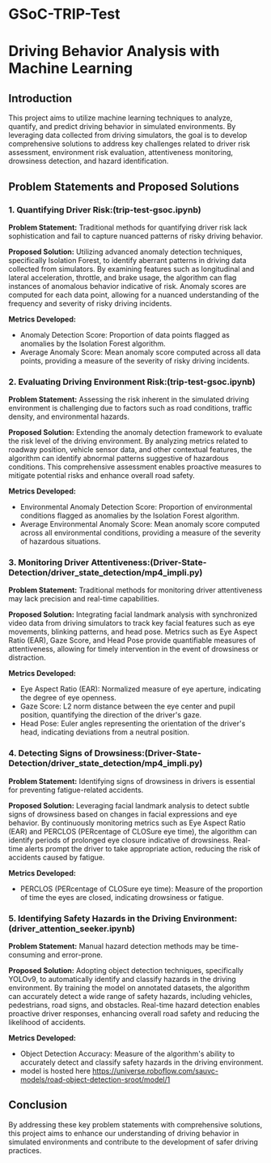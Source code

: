 # GSoC-TRIP-Test

# Driving Behavior Analysis with Machine Learning

## Introduction

This project aims to utilize machine learning techniques to analyze, quantify, and predict driving behavior in simulated environments. By leveraging data collected from driving simulators, the goal is to develop comprehensive solutions to address key challenges related to driver risk assessment, environment risk evaluation, attentiveness monitoring, drowsiness detection, and hazard identification.

## Problem Statements and Proposed Solutions

### 1. Quantifying Driver Risk:(trip-test-gsoc.ipynb)

**Problem Statement:** Traditional methods for quantifying driver risk lack sophistication and fail to capture nuanced patterns of risky driving behavior.

**Proposed Solution:** Utilizing advanced anomaly detection techniques, specifically Isolation Forest, to identify aberrant patterns in driving data collected from simulators. By examining features such as longitudinal and lateral acceleration, throttle, and brake usage, the algorithm can flag instances of anomalous behavior indicative of risk. Anomaly scores are computed for each data point, allowing for a nuanced understanding of the frequency and severity of risky driving incidents.

**Metrics Developed:**
- Anomaly Detection Score: Proportion of data points flagged as anomalies by the Isolation Forest algorithm.
- Average Anomaly Score: Mean anomaly score computed across all data points, providing a measure of the severity of risky driving incidents.

### 2. Evaluating Driving Environment Risk:(trip-test-gsoc.ipynb)

**Problem Statement:** Assessing the risk inherent in the simulated driving environment is challenging due to factors such as road conditions, traffic density, and environmental hazards.

**Proposed Solution:** Extending the anomaly detection framework to evaluate the risk level of the driving environment. By analyzing metrics related to roadway position, vehicle sensor data, and other contextual features, the algorithm can identify abnormal patterns suggestive of hazardous conditions. This comprehensive assessment enables proactive measures to mitigate potential risks and enhance overall road safety.

**Metrics Developed:**
- Environmental Anomaly Detection Score: Proportion of environmental conditions flagged as anomalies by the Isolation Forest algorithm.
- Average Environmental Anomaly Score: Mean anomaly score computed across all environmental conditions, providing a measure of the severity of hazardous situations.

### 3. Monitoring Driver Attentiveness:(Driver-State-Detection/driver_state_detection/mp4_impli.py)

**Problem Statement:** Traditional methods for monitoring driver attentiveness may lack precision and real-time capabilities.

**Proposed Solution:** Integrating facial landmark analysis with synchronized video data from driving simulators to track key facial features such as eye movements, blinking patterns, and head pose. Metrics such as Eye Aspect Ratio (EAR), Gaze Score, and Head Pose provide quantifiable measures of attentiveness, allowing for timely intervention in the event of drowsiness or distraction.

**Metrics Developed:**
- Eye Aspect Ratio (EAR): Normalized measure of eye aperture, indicating the degree of eye openness.
- Gaze Score: L2 norm distance between the eye center and pupil position, quantifying the direction of the driver's gaze.
- Head Pose: Euler angles representing the orientation of the driver's head, indicating deviations from a neutral position.

### 4. Detecting Signs of Drowsiness:(Driver-State-Detection/driver_state_detection/mp4_impli.py)

**Problem Statement:** Identifying signs of drowsiness in drivers is essential for preventing fatigue-related accidents.

**Proposed Solution:** Leveraging facial landmark analysis to detect subtle signs of drowsiness based on changes in facial expressions and eye behavior. By continuously monitoring metrics such as Eye Aspect Ratio (EAR) and PERCLOS (PERcentage of CLOSure eye time), the algorithm can identify periods of prolonged eye closure indicative of drowsiness. Real-time alerts prompt the driver to take appropriate action, reducing the risk of accidents caused by fatigue.

**Metrics Developed:**
- PERCLOS (PERcentage of CLOSure eye time): Measure of the proportion of time the eyes are closed, indicating drowsiness or fatigue.

### 5. Identifying Safety Hazards in the Driving Environment:(driver_attention_seeker.ipynb)

**Problem Statement:** Manual hazard detection methods may be time-consuming and error-prone.

**Proposed Solution:** Adopting object detection techniques, specifically YOLOv9, to automatically identify and classify hazards in the driving environment. By training the model on annotated datasets, the algorithm can accurately detect a wide range of safety hazards, including vehicles, pedestrians, road signs, and obstacles. Real-time hazard detection enables proactive driver responses, enhancing overall road safety and reducing the likelihood of accidents.

**Metrics Developed:**
- Object Detection Accuracy: Measure of the algorithm's ability to accurately detect and classify safety hazards in the driving environment.
- model is hosted here https://universe.roboflow.com/sauvc-models/road-object-detection-sroot/model/1

## Conclusion

By addressing these key problem statements with comprehensive solutions, this project aims to enhance our understanding of driving behavior in simulated environments and contribute to the development of safer driving practices.


